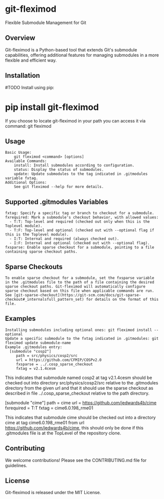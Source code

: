 # git-fleximod

Flexible Submodule Management for Git

## Overview

Git-fleximod is a Python-based tool that extends Git's submodule capabilities, offering additional features for managing submodules in a more flexible and efficient way.

## Installation

#TODO    Install using pip:
#        pip install git-fleximod
  If you choose to locate git-fleximod in your path you can access it via command: git fleximod

## Usage

    Basic Usage:
        git fleximod <command> [options]
    Available Commands:
        install: Install submodules according to configuration.
        status: Display the status of submodules.
        update: Update submodules to the tag indicated in .gitmodules variable fxtag.
    Additional Options:
        See git fleximod --help for more details.

## Supported .gitmodules Variables

    fxtag: Specify a specific tag or branch to checkout for a submodule.
    fxrequired: Mark a submodule's checkout behavior, with allowed values:
      - T:T: Top-level and required (checked out only when this is the Toplevel module).
      - T:F: Top-level and optional (checked out with --optional flag if this is the Toplevel module).
      - I:T: Internal and required (always checked out).
      - I:F: Internal and optional (checked out with --optional flag).
    fxsparse: Enable sparse checkout for a submodule, pointing to a file containing sparse checkout paths.

## Sparse Checkouts

    To enable sparse checkout for a submodule, set the fxsparse variable
    in the .gitmodules file to the path of a file containing the desired
    sparse checkout paths. Git-fleximod will automatically configure
    sparse checkout based on this file when applicable commands are run.
    See [git-sparse-checkout](https://git-scm.com/docs/git-sparse-checkout#_internalsfull_pattern_set) for details on the format of this file.

## Examples

    Installing submodules including optional ones: git fleximod install --optional
    Update a specific submodule to the fxtag indicated in .gitmodules: git fleximod update submodule-name
    Example .gitmodules entry:
      [submodule "cosp2"]
         path = src/physics/cosp2/src
         url = https://github.com/CFMIP/COSPv2.0
         fxsparse = ../.cosp_sparse_checkout
         fxtag = v2.1.4cesm

   This indicates that submodule named cosp2 at tag v2.1.4cesm should
   be checked out into directory src/physics/cosp2/src relative to the
   .gitmodules directory from the given url and that it should use the
   sparse checkout as described in file ../.cosp_sparse_checkout relative
   to the path directory.

   [submodule "cime"]
       path = cime
       url = https://github.com/jedwards4b/cime
       fxrequired = T:T
       fxtag = cime6.0.198_rme01

   This indicates that submodule cime should be checked out into a directory cime
   at tag cime6.0.198_rme01 from url https://github.com/jedwards4b/cime, this should
   only be done if this .gitmodules file is at the TopLevel of the repository clone.

## Contributing

We welcome contributions! Please see the CONTRIBUTING.md file for guidelines.

## License

Git-fleximod is released under the MIT License.
